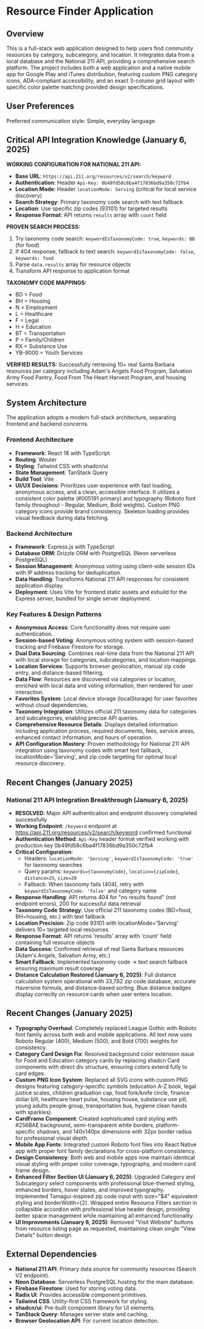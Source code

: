 # Resource Finder Application

## Overview

This is a full-stack web application designed to help users find community resources by category, subcategory, and location. It integrates data from a local database and the National 211 API, providing a comprehensive search platform. The project includes both a web application and a native mobile app for Google Play and iTunes distribution, featuring custom PNG category icons, ADA-compliant accessibility, and an exact 3-column grid layout with specific color palette matching provided design specifications.

## User Preferences

Preferred communication style: Simple, everyday language.

## Critical API Integration Knowledge (January 6, 2025)

**WORKING CONFIGURATION FOR NATIONAL 211 API:**
- **Base URL**: `https://api.211.org/resources/v2/search/keyword`
- **Authentication**: Header `Api-Key: 0b49fd58c6ba4f17836bd9a350c72fb4`
- **Location Mode**: Header `locationMode: Serving` (critical for local service discovery)
- **Search Strategy**: Primary taxonomy code search with text fallback
- **Location**: Use specific zip codes (93101) for targeted results
- **Response Format**: API returns `results` array with `count` field

**PROVEN SEARCH PROCESS:**
1. Try taxonomy code search: `keywordIsTaxonomyCode: true`, `keywords: BD` (for food)
2. If 404 response, fallback to text search: `keywordIsTaxonomyCode: false`, `keywords: food`
3. Parse `data.results` array for resource objects
4. Transform API response to application format

**TAXONOMY CODE MAPPINGS:**
- BD = Food
- BH = Housing  
- N = Employment
- L = Healthcare
- F = Legal
- H = Education
- BT = Transportation
- P = Family/Children
- RX = Substance Use
- YB-9000 = Youth Services

**VERIFIED RESULTS:** Successfully retrieving 10+ real Santa Barbara resources per category including Adam's Angels Food Program, Salvation Army Food Pantry, Food From The Heart Harvest Program, and housing services.

## System Architecture

The application adopts a modern full-stack architecture, separating frontend and backend concerns.

### Frontend Architecture
- **Framework**: React 18 with TypeScript
- **Routing**: Wouter
- **Styling**: Tailwind CSS with shadcn/ui
- **State Management**: TanStack Query
- **Build Tool**: Vite
- **UI/UX Decisions**: Prioritizes user experience with fast loading, anonymous access, and a clean, accessible interface. It utilizes a consistent color palette (#005191 primary) and typography (Roboto font family throughout - Regular, Medium, Bold weights). Custom PNG category icons provide brand consistency. Skeleton loading provides visual feedback during data fetching.

### Backend Architecture
- **Framework**: Express.js with TypeScript
- **Database ORM**: Drizzle ORM with PostgreSQL (Neon serverless PostgreSQL)
- **Session Management**: Anonymous voting using client-side session IDs with IP address tracking for deduplication.
- **Data Handling**: Transforms National 211 API responses for consistent application display.
- **Deployment**: Uses Vite for frontend static assets and esbuild for the Express server, bundled for single server deployment.

### Key Features & Design Patterns
- **Anonymous Access**: Core functionality does not require user authentication.
- **Session-based Voting**: Anonymous voting system with session-based tracking and Firebase Firestore for storage.
- **Dual Data Sourcing**: Combines real-time data from the National 211 API with local storage for categories, subcategories, and location mappings.
- **Location Services**: Supports browser geolocation, manual zip code entry, and distance-based filtering.
- **Data Flow**: Resources are discovered via categories or location, enriched with local data and voting information, then rendered for user interaction.
- **Favorites System**: Local device storage (localStorage) for user favorites without cloud dependencies.
- **Taxonomy Integration**: Utilizes official 211 taxonomy data for categories and subcategories, enabling precise API queries.
- **Comprehensive Resource Details**: Displays detailed information including application process, required documents, fees, service areas, enhanced contact information, and hours of operation.
- **API Configuration Mastery**: Proven methodology for National 211 API integration using taxonomy codes with smart text fallback, locationMode='Serving', and zip code targeting for optimal local resource discovery.

## Recent Changes (January 2025)

### National 211 API Integration Breakthrough (January 6, 2025)
- **RESOLVED**: Major API authentication and endpoint discovery completed successfully 
- **Working Endpoint**: `/keyword` endpoint at https://api.211.org/resources/v2/search/keyword confirmed functional
- **Authentication Method**: `Api-Key` header format verified working with production key 0b49fd58c6ba4f17836bd9a350c72fb4
- **Critical Configuration**: 
  - Headers: `locationMode: 'Serving'`, `keywordIsTaxonomyCode: 'true'` for taxonomy searches
  - Query params: `keywords={taxonomyCode}`, `location={zipCode}`, `distance=25`, `size=20`
  - Fallback: When taxonomy fails (404), retry with `keywordIsTaxonomyCode: 'false'` and category name
- **Response Handling**: API returns 404 for "no results found" (not endpoint errors), 200 for successful data retrieval
- **Taxonomy Code Strategy**: Use official 211 taxonomy codes (BD=food, BH=housing, etc.) with text fallback
- **Location Precision**: Zip code 93101 with locationMode='Serving' delivers 10+ targeted local resources
- **Response Format**: API returns 'results' array with 'count' field containing full resource objects
- **Data Success**: Confirmed retrieval of real Santa Barbara resources (Adam's Angels, Salvation Army, etc.)
- **Smart Fallback**: Implemented taxonomy code → text search fallback ensuring maximum result coverage
- **Distance Calculation Restored (January 6, 2025)**: Full distance calculation system operational with 33,782 zip code database, accurate Haversine formula, and distance-based sorting. Blue distance badges display correctly on resource cards when user enters location.

## Recent Changes (January 2025)

- **Typography Overhaul**: Completely replaced League Gothic with Roboto font family across both web and mobile applications. All text now uses Roboto Regular (400), Medium (500), and Bold (700) weights for consistency.
- **Category Card Design Fix**: Resolved background color extension issue for Food and Education category cards by replacing shadcn Card components with direct div structure, ensuring colors extend fully to card edges.
- **Custom PNG Icon System**: Replaced all SVG icons with custom PNG designs featuring category-specific symbols (education A-Z book, legal justice scales, children graduation cap, food fork/knife circle, finance dollar bill, healthcare heart pulse, housing house, substance use pill, young adults people group, transportation bus, hygiene clean hands with sparkles).
- **CardFrame Component**: Created sophisticated card styling with #256BAE background, semi-transparent white borders, platform-specific shadows, and 140x140px dimensions with 32px border radius for professional visual depth.
- **Mobile App Fonts**: Integrated custom Roboto font files into React Native app with proper font family declarations for cross-platform consistency.
- **Design Consistency**: Both web and mobile apps now maintain identical visual styling with proper color coverage, typography, and modern card frame design.
- **Enhanced Filter Section UI (January 6, 2025)**: Upgraded Category and Subcategory select components with professional blue-themed styling, enhanced borders, hover states, and improved typography. Implemented Tamagui-inspired zip code input with size="$4" equivalent styling and borderWidth={2}. Wrapped entire Resource Filters section in collapsible accordion with professional blue header design, providing better space management while maintaining all enhanced functionality.
- **UI Improvements (January 6, 2025)**: Removed "Visit Website" buttons from resource listing page as requested, maintaining clean single "View Details" button design.

## External Dependencies

- **National 211 API**: Primary data source for community resources (Search V2 endpoint).
- **Neon Database**: Serverless PostgreSQL hosting for the main database.
- **Firebase Firestore**: Used for storing voting data.
- **Radix UI**: Provides accessible component primitives.
- **Tailwind CSS**: Utility-first CSS framework for styling.
- **shadcn/ui**: Pre-built component library for UI elements.
- **TanStack Query**: Manages server state and caching.
- **Browser Geolocation API**: For current location detection.